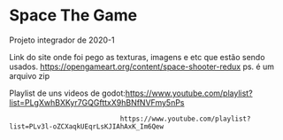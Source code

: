 # Space The Game
 Projeto integrador de 2020-1

Link do site onde foi pego as texturas, imagens e etc que estão sendo usados.
https://opengameart.org/content/space-shooter-redux
ps. é um arquivo zip

Playlist de uns videos de godot:https://www.youtube.com/playlist?list=PLgXwhBXKyr7GQGfttxX9hBNfNVFmy5nPs

                                https://www.youtube.com/playlist?list=PLv3l-oZCXaqkUEqrLsKJIAhAxK_Im6Qew
